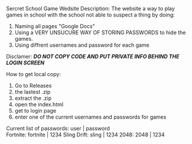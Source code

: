 Sercret School Game Wedsite
Description:
The website a way to play games in school with the school not able to suspect a thing by doing:
1. Naming all pages "Google Docs"
2. Using a VERY UNSUCURE WAY OF STORING PASSWORDS to hide the games.
3. Using diffrent usernames and password for each game

Disclamer:
***DO NOT COPY CODE AND PUT PRIVATE INFO BEHIND THE LOGIN SCREEN***


How to get local copy:
1. Go to Releases 
2. the lastest .zip
3. extract the .zip
4. open the index.html
5. get to login page
6. enter one of the current usernames and passwords for games

Current list of passwords:
         user | password     
Fortnite: fortnite | 1234
Sling Drift: sling | 1234
2048: 2048 | 1234
